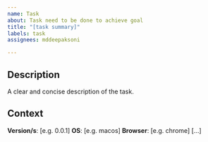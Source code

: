 ```yaml
---
name: Task
about: Task need to be done to achieve goal
title: "[task summary]"
labels: task
assignees: mddeepaksoni

---
```


## Description
A clear and concise description of the task.

## Context
**Version/s**: [e.g. 0.0.1]
**OS**: [e.g. macos]
**Browser**: [e.g. chrome] [...]